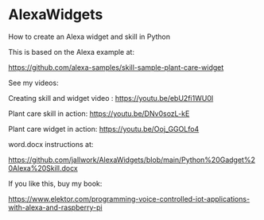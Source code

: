 # AlexaWidgets
How to create an Alexa widget and skill in Python

This is based on the Alexa example at:


https://github.com/alexa-samples/skill-sample-plant-care-widget


See my videos:


Creating skill and widget video : https://youtu.be/ebU2fi1WU0I

Plant care skill in action: https://youtu.be/DNv0sozL-kE

Plant care widget in action: https://youtu.be/Ooj_GGOLfo4

word.docx instructions at:

https://github.com/jallwork/AlexaWidgets/blob/main/Python%20Gadget%20Alexa%20Skill.docx

If you like this, buy my book:

https://www.elektor.com/programming-voice-controlled-iot-applications-with-alexa-and-raspberry-pi
